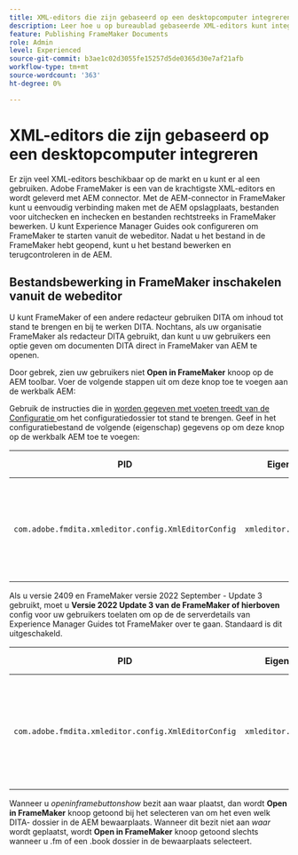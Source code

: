 ```yaml
---
title: XML-editors die zijn gebaseerd op een desktopcomputer integreren
description: Leer hoe u op bureaublad gebaseerde XML-editors kunt integreren
feature: Publishing FrameMaker Documents
role: Admin
level: Experienced
source-git-commit: b3ae1c02d3055fe15257d5de0365d30e7af21afb
workflow-type: tm+mt
source-wordcount: '363'
ht-degree: 0%

---
```


# XML-editors die zijn gebaseerd op een desktopcomputer integreren

Er zijn veel XML-editors beschikbaar op de markt en u kunt er al een gebruiken. Adobe FrameMaker is een van de krachtigste XML-editors en wordt geleverd met AEM connector. Met de AEM-connector in FrameMaker kunt u eenvoudig verbinding maken met de AEM opslagplaats, bestanden voor uitchecken en inchecken en bestanden rechtstreeks in FrameMaker bewerken. U kunt Experience Manager Guides ook configureren om FrameMaker te starten vanuit de webeditor. Nadat u het bestand in de FrameMaker hebt geopend, kunt u het bestand bewerken en terugcontroleren in de AEM.

## Bestandsbewerking in FrameMaker inschakelen vanuit de webeditor

U kunt FrameMaker of een andere redacteur gebruiken DITA om inhoud tot stand te brengen en bij te werken DITA. Nochtans, als uw organisatie FrameMaker als redacteur DITA gebruikt, dan kunt u uw gebruikers een optie geven om documenten DITA direct in FrameMaker van AEM te openen.


Door gebrek, zien uw gebruikers niet **Open in FrameMaker** knoop op de AEM toolbar. Voer de volgende stappen uit om deze knop toe te voegen aan de werkbalk AEM:

Gebruik de instructies die in [ worden gegeven met voeten treedt van de Configuratie ](download-install-additional-config-override.md#) om het configuratiedossier tot stand te brengen. Geef in het configuratiebestand de volgende \(eigenschap\) gegevens op om deze knop op de werkbalk AEM toe te voegen:


| PID | Eigenschappensleutel | Waarde van eigenschap |
|---|------------|--------------|
| `com.adobe.fmdita.xmleditor.config.XmlEditorConfig` | `xmleditor.openinframebuttonshow` | Boolean \(true/false\). Als u **Open in FrameMaker** knoop wilt tonen, dan plaats dit bezit aan waar. <br> **Standaardwaarde**: vals |



Als u versie 2409 en FrameMaker versie 2022 September - Update 3 gebruikt, moet u **Versie 2022 Update 3 van de FrameMaker of hierboven** config voor uw gebruikers toelaten om op de de serverdetails van Experience Manager Guides tot FrameMaker over te gaan.  Standaard is dit uitgeschakeld.


| PID | Eigenschappensleutel | Waarde van eigenschap |
|---|------------|--------------|
| `com.adobe.fmdita.xmleditor.config.XmlEditorConfig` | `xmleditor.openinframe2022above` | Boolean \(true/false\). Als u FrameMaker 2022 de versie van September - Update 3 gebruikt, dan plaats dit bezit aan waar. <br> **Standaardwaarde**: vals |



Wanneer u *openinframebuttonshow* bezit aan waar plaatst, dan wordt **Open in FrameMaker** knoop getoond bij het selecteren van om het even welk DITA- dossier in de AEM bewaarplaats. Wanneer dit bezit niet aan *waar* wordt geplaatst, wordt **Open in FrameMaker** knoop getoond slechts wanneer u .fm of een .book dossier in de bewaarplaats selecteert.



